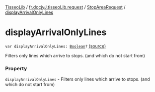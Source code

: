 [TisseoLib](../../index.md) / [fr.docjyJ.tisseoLib.request](../index.md) / [StopAreaRequest](index.md) / [displayArrivalOnlyLines](./display-arrival-only-lines.md)

# displayArrivalOnlyLines

`var displayArrivalOnlyLines: `[`Boolean`](https://kotlinlang.org/api/latest/jvm/stdlib/kotlin/-boolean/index.html)`?` [(source)](https://github.com/docjyJ/TisseoLib/tree/master/src/main/kotlin/fr/docjyJ/tisseoLib/request/StopAreaRequest.kt#L37)

Filters only lines which arrive to stops. (and which do not start from)

### Property

`displayArrivalOnlyLines` - Filters only lines which arrive to stops. (and which do not start from)